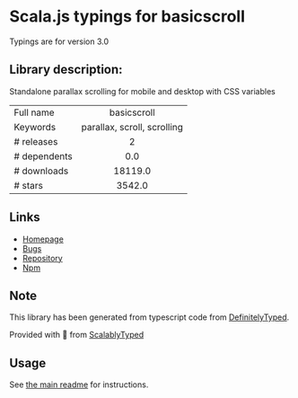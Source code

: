 
# Scala.js typings for basicscroll

Typings are for version 3.0

## Library description:
Standalone parallax scrolling for mobile and desktop with CSS variables

|                    |                 |
| ------------------ | :-------------: |
| Full name          | basicscroll |
| Keywords           | parallax, scroll, scrolling |
| # releases         | 2 |
| # dependents       | 0.0 |
| # downloads        | 18119.0 |
| # stars            | 3542.0 |

## Links
- [Homepage](https://github.com/electerious/basicScroll)
- [Bugs](https://github.com/electerious/basicScroll/issues)
- [Repository](https://github.com/electerious/basicScroll)
- [Npm](https://www.npmjs.com/package/basicscroll)
    


## Note
This library has been generated from typescript code from [DefinitelyTyped](https://definitelytyped.org).

Provided with :purple_heart: from [ScalablyTyped](https://github.com/oyvindberg/ScalablyTyped)

## Usage
See [the main readme](../../readme.md) for instructions.


